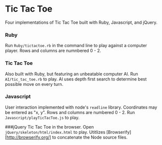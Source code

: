 
# Tic Tac Toe
Four implementations of Tic Tac Toe built with Ruby, Javascript, and jQuery.

### Ruby
Run `Ruby/tictactoe.rb` in the command line to play against a computer player.  Rows and columns are numnbered 0 - 2.

### Tic Tac Toe
Also built with Ruby, but featuring an unbeatable computer AI.  Run `AI/tic_tac_toe.rb` to play.  AI uses depth first search to determine best possible move on every turn.

### Javascript
User interaction implemented with node's `readline` library. Coordinates may be entered as "x, y".  Rows and columns are numbered 0 - 2.  Run `Javascript/playTicTacToe.js` to play.

###jQuery
Tic Tac Toe in the browser.  Open `jQuery/skeleton/html/index.html` to play.  Utitlizes [Browserify][http://browserify.org/] to concatenate the Node
source files.